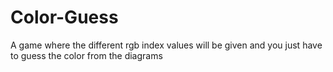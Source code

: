 # Color-Guess

A game where the different rgb index values will be given and you just have to guess the color from the diagrams
